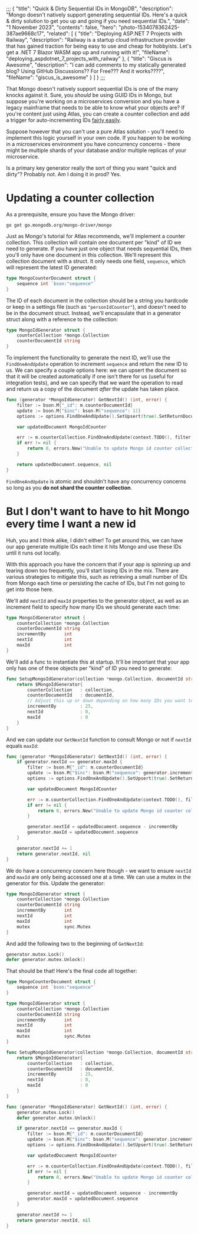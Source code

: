 ;;;
{
    "title": "Quick & Dirty Sequential IDs in MongoDB",
    "description": "Mongo doesn't natively support generating sequential IDs. Here's a quick & dirty solution to get you up and going if you need sequential IDs.",
    "date": "1 November 2023",
    "contents": false,
    "hero": "photo-1534078362425-387ae9668c17",
    "related": [
        { "title": "Deploying ASP.NET 7 Projects with Railway", "description": "Railway is a startup cloud infrastructure provider that has gained traction for being easy to use and cheap for hobbyists. Let's get a .NET 7 Blazor WASM app up and running with it!", "fileName": "deploying_aspdotnet_7_projects_with_railway" },
        { "title": "Giscus is Awesome", "description": "I can add comments to my statically generated blog? Using GitHub Discussions?? For Free??? And it works????", "fileName": "giscus_is_awesome" }
    ]
}
;;;

That Mongo doesn't natively support sequential IDs is one of the many knocks against it. Sure, you _should_ be using GUID IDs in Mongo, but suppose you're working on a microservices conversion and you have a legacy mainframe that needs to be able to know what your objects are? If you're content just using Atlas, you can create a counter collection and add a trigger for auto-incrementing IDs [fairly easily](https://www.mongodb.com/basics/mongodb-auto-increment).

Suppose however that you can't use a pure Atlas solution - you'll need to implement this logic yourself in your own code. If you happen to be working in a microservices environment you have concurrency concerns - there might be multiple shards of your database and/or multiple replicas of your microservice.

Is a primary key generator really the sort of thing you want "quick and dirty"? Probably not. Am I doing it in prod? Yes.

# Updating a counter collection

As a prerequisite, ensure you have the Mongo driver:

```plaintext
go get go.mongodb.org/mongo-driver/mongo
```

Just as Mongo's tutorial for Atlas recommends, we'll implement a counter collection. This collection will contain one document per "kind" of ID we need to generate. If you have just one object that needs sequential IDs, then you'll only have one document in this collection. We'll represent this collection document with a struct. It only needs one field, `sequence`, which will represent the latest ID generated:

```go
type MongoCounterDocument struct {
    sequence int `bson:"sequence"`
}
```

The ID of each document in the collection should be a string you hardcode or keep in a settings file (such as `"personIdCounter"`), and doesn't need to be in the document struct. Instead, we'll encapsulate that in a generator struct along with a reference to the collection:

```go
type MongoIdGenerator struct {
    counterCollection *mongo.Collection
    counterDocumentId string
}
```

To implement the functionality to generate the next ID, we'll use the `FindOneAndUpdate` operation to increment `sequence` and return the new ID to us. We can specify a couple options here: we can upsert the document so that it will be created automatically if one isn't there for us (useful for integration tests), and we can specify that we want the operation to read and return us a copy of the document _after_ the update has taken place.

```go
func (generator *MongoIdGenerator) GetNextId() (int, error) {
    filter := bson.M{"_id": m.counterDocumentId}
    update := bson.M{"$inc": bson.M("sequence": 1)}
    options := options.FindOneAndUpdate().SetUpsert(true).SetReturnDocument(options.After)

    var updatedDocument MongoIdCounter

    err := m.counterCollection.FindOneAndUpdate(context.TODO(), filter, update, options).Decode(&updatedDocument)
    if err != nil {
        return 0, errors.New("Unable to update Mongo id counter collection.")
    }

    return updatedDocument.sequence, nil
}
```

`FindOneAndUpdate` is atomic and shouldn't have any concurrency concerns so long as you **do not shard the counter collection**.

# But I don't want to have to hit Mongo every time I want a new id

Huh, you and I think alike, I didn't either! To get around this, we can have our app generate multiple IDs each time it hits Mongo and use these IDs until it runs out locally.

With this approach you have the concern that if your app is spinning up and tearing down too frequently, you'll start losing IDs in the mix. There are various strategies to mitigate this, such as retrieving a small number of IDs from Mongo each time or persisting the cache of IDs, but I'm not going to get into those here.

We'll add `nextId` and `maxId` properties to the generator object, as well as an increment field to specify how many IDs we should generate each time:

```go
type MongoIdGenerator struct {
    counterCollection *mongo.Collection
    counterDocumentId string
    incrementBy       int
    nextId            int
    maxId             int
}
```

We'll add a func to instantiate this at startup. It'll be important that your app only has one of these objects per "kind" of ID you need to generate:

```go
func SetupMongoIdGenerator(collection *mongo.Collection, documentId string) *MongoIdGenerator {
    return $MongoIdGenerator{
        counterCollection   : collection,
        counterDocumentId   : documentId,
        // Adjust this up or down depending on how many IDs you want to generate at once:
        incrementBy         : 25,
        nextId              : 0,
        maxId               : 0
    }
}
```

And we can update our `GetNextId` function to consult Mongo or not if `nextId` equals `maxId`:

```go
func (generator *MongoIdGenerator) GetNextId() (int, error) {
    if generator.nextId == generator.maxId {
        filter := bson.M{"_id": m.counterDocumentId}
        update := bson.M{"$inc": bson.M("sequence": generator.incrementBy)}
        options := options.FindOneAndUpdate().SetUpsert(true).SetReturnDocument(options.After)

        var updatedDocument MongoIdCounter

        err := m.counterCollection.FindOneAndUpdate(context.TODO(), filter, update, options).Decode(&updatedDocument)
        if err != nil {
            return 0, errors.New("Unable to update Mongo id counter collection.")
        }

        generator.nextId = updatedDocument.sequence - incrementBy
        generator.maxId = updatedDocument.sequence
    }

    generator.nextId += 1
    return generator.nextId, nil
}
```

We do have a concurrency concern here though - we want to ensure `nextId` and `maxId` are only being accessed one at a time. We can use a mutex in the generator for this. Update the generator:

```go
type MongoIdGenerator struct {
    counterCollection *mongo.Collection
    counterDocumentId string
    incrementBy       int
    nextId            int
    maxId             int
    mutex             sync.Mutex
}
```

And add the following two to the beginning of `GetNextId`:

```go
generator.mutex.Lock()
defer generator.mutex.Unlock()
```

That should be that! Here's the final code all together:

```go
type MongoCounterDocument struct {
    sequence int `bson:"sequence"`
}

type MongoIdGenerator struct {
    counterCollection *mongo.Collection
    counterDocumentId string
    incrementBy       int
    nextId            int
    maxId             int
    mutex             sync.Mutex
}

func SetupMongoIdGenerator(collection *mongo.Collection, documentId string) *MongoIdGenerator {
    return $MongoIdGenerator{
        counterCollection   : collection,
        counterDocumentId   : documentId,
        incrementBy         : 25,
        nextId              : 0,
        maxId               : 0
    }
}

func (generator *MongoIdGenerator) GetNextId() (int, error) {
    generator.mutex.Lock()
    defer generator.mutex.Unlock()

    if generator.nextId == generator.maxId {
        filter := bson.M{"_id": m.counterDocumentId}
        update := bson.M{"$inc": bson.M("sequence": generator.incrementBy)}
        options := options.FindOneAndUpdate().SetUpsert(true).SetReturnDocument(options.After)

        var updatedDocument MongoIdCounter

        err := m.counterCollection.FindOneAndUpdate(context.TODO(), filter, update, options).Decode(&updatedDocument)
        if err != nil {
            return 0, errors.New("Unable to update Mongo id counter collection.")
        }

        generator.nextId = updatedDocument.sequence - incrementBy
        generator.maxId = updatedDocument.sequence
    }

    generator.nextId += 1
    return generator.nextId, nil
}
```
